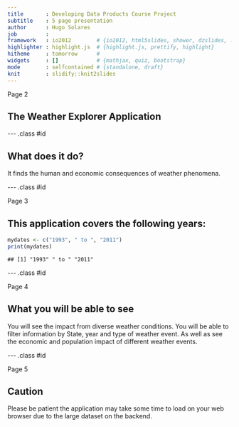 ```yaml
---
title       : Developing Data Products Course Project
subtitle    : 5 page presentation
author      : Hugo Solares
job         : 
framework   : io2012        # {io2012, html5slides, shower, dzslides, ...}
highlighter : highlight.js  # {highlight.js, prettify, highlight}
hitheme     : tomorrow      # 
widgets     : []            # {mathjax, quiz, bootstrap}
mode        : selfcontained # {standalone, draft}
knit        : slidify::knit2slides
---
```


Page 2
## The Weather Explorer Application


--- .class #id 

## What does it do?

It finds the human and economic consequences of weather phenomena. 

--- .class #id 

Page 3
## This application covers the following years:


```r
mydates <- c("1993", " to ", "2011")
print(mydates)
```

```
## [1] "1993" " to " "2011"
```


--- .class #id 

Page 4
## What you will be able to see

You will see the impact from diverse weather conditions. You will be able to filter information by State, year and type of weather event. As well as see the economic and population impact of different weather events.

--- .class #id 

Page 5
## Caution

Please be patient the application may take some time to load on your web browser due to the large dataset on the backend.
